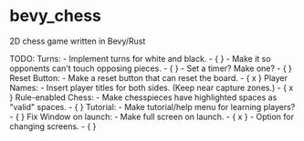 # bevy_chess
2D chess game written in Bevy/Rust

TODO:
Turns: 
    - Implement turns for white and black. - { }
    - Make it so opponents can't touch opposing pieces. - { }
    - Set a timer? Make one? - { }
Reset Button: 
    - Make a reset button that can reset the board. - { x }
Player Names: 
    - Insert player titles for both sides. (Keep near capture zones.) - { x }
Rule-enabled Chess:
    - Make chesspieces have highlighted spaces as "valid" spaces. - { }
Tutorial:
    - Make tutorial/help menu for learning players? - { }
Fix Window on launch: 
    - Make full screen on launch. - { x }
    - Option for changing screens. - { }